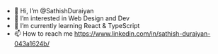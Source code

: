 - 👋 Hi, I’m @SathishDuraiyan
- 👀 I’m interested in Web Design and Dev
- 🌱 I’m currently learning React & TypeScript
- 📫 How to reach me https://www.linkedin.com/in/sathish-duraiyan-043a1624b/


<!---
SathishDuraiyan/SathishDuraiyan is a ✨ special ✨ repository because its `README.md` (this file) appears on your GitHub profile.
You can click the Preview link to take a look at your changes.
--->
